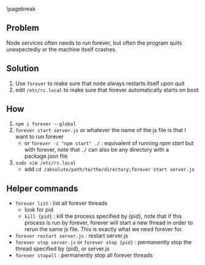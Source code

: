 <!-- forever -->
\pagebreak

Problem <!-- {{{2 -->
-------
Node services often needs to run forever, but often the program quits
unexpectedly or the machine itself crashes.

Solution <!-- {{{2 -->
--------
1. Use `forever` to make sure that node always restarts itself upon quit
2. edit `/etc/rc.local` to make sure that forever automatically starts on boot

How <!-- {{{2 -->
---
1. `npm i forever --global`
2. `forever start server.js` or whatever the name of the js file is that I want to run forever
    - or `forever -c "npm start" ./` : equivalent of running *npm start* but with forever, note that
      `./` can also be any directory with a package.json file
3. `sudo vim /etc/rc.local`
    - add `cd /absolute/path/to/the/directory;forever start server.js`

Helper commands <!-- {{{2 -->
---------------
- `forever list` : list all forever threads
    - look for pid
    - `kill {pid}` : kill the process specified by {pid}, note that if this
      process is run by forever, forever will start a new thread in order to
      rerun the same js file. This is exactly what we need forever for.
- `forever restart server.js` : restart server.js
- `forever stop server.js` or `forever stop {pid}` : permanently stop the thread specified by {pid},
  or server.js
- `forever stopall` : permanently stop all forever threads
